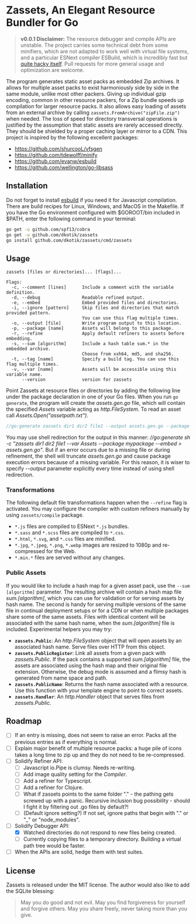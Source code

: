 # Zassets, An Elegant Resource Bundler for Go

> **v0.0.1 Disclaimer:** The resource debugger and compile APIs are unstable. The project carries some technical debt from some minifiers, which are not adapted to work well with virtual file systems, and a particular ESNext compiler ESBuild, which is incredibly fast but [quite hacky itself](https://github.com/evanw/esbuild/issues/13#issuecomment-587111778). Pull requests for more general usage and optimization are welcome.

The program generates static asset packs as embedded Zip archives. It allows for multiple asset packs to exist harmoniously side by side in the same module, unlike most other packers. Giving up individual gzip encoding, common in other resource packers, for a Zip bundle speeds up compilation for larger resource packs. It also allows easy loading of assets from an external archive by calling `zassets.FromArchive("zipFile.zip")` when needed. The loss of speed for directory transversal operations is justified by the assumption that static assets are rarely accessed directly. They should be shielded by a proper caching layer or mirror to a CDN. This project is inspired by the following excellent packages:

- https://github.com/shurcooL/vfsgen
- https://github.com/tdewolff/minify
- https://github.com/evanw/esbuild
- https://github.com/wellington/go-libsass

## Installation

Do not forget to install [esbuild](https://github.com/evanw/esbuild) if you need it for Javascript compilation.
There are build recipes for Linux, Windows, and MacOS in the Makefile. If you have the Go environment configured with $GOROOT/bin included in $PATH, enter the following command in your terminal:

```sh
go get -u github.com/spf13/cobra
go get -u github.com/dkotik/zassets
go install github.com/dkotik/zassets/cmd/zassets
```

## Usage

```
zassets [files or directories]... [flags]...

Flags:
  -c, --comment [lines]      Include a comment with the variable definition.
  -d, --debug                Readable refined output.
  -e, --embed                Embed provided files and directories.
  -i, --ignore [pattern]     Skip files and directories that match provided pattern.
                             You can use this flag multiple times.
  -o, --output [file]        Write program output to this location.
  -p, --package [name]       Assets will belong to this package.
  -r, --refine               Apply default refiners to assets before embedding.
  -s, --sum [algorithm]      Include a hash table sum.* in the embedded archive.
                             Choose from xxh64, md5, and sha256.
  -t, --tag [name]           Specify a build tag. You can use this flag multiple times.
  -v, --var [name]           Assets will be accessible using this variable name.
      --version              version for zassets
```

Point Zassets at resource files or directories by adding the following line under the package declaration in one of your Go files. When you run `go generate`, the program will create the _assets.gen.go_ file, which will contain the specified _Assets_ variable acting as _http.FileSystem_. To read an asset call _Assets.Open("assetpath.txt")_.

```go
//go:generate zassets dir1 dir2 file1 --output assets.gen.go --package mypackage --var Assets --embed
```

You may use shell redirection for the output in this manner: _//go:generate sh -c "zassets dir1 dir2 file1 --var Assets --package mypackage --embed > assets.gen.go"_. But if an error occurs due to a missing file or during refinement, the shell will truncate _assets.gen.go_ and cause package execution errors because of a missing variable. For this reason, it is wiser to specify _--output_ parameter explicitly every time instead of using shell redirection.

### Transformations

The following default file transformations happen when the `--refine` flag is activated. You may configure the compiler with custom refiners manually by using `zassets/compile` package.

- `*.js` files are compiled to ESNext `*.js` bundles.
- `*.sass` and `*.scss` files are compiled to `*.css`.
- `*.html`, `*.svg`, and `*.css` files are minified.
- `*.jpg`, `*.jpeg`, `*.png`, `*.webp` images are resized to 1080p and re-compressed for the Web.
- `*.min.*` files are served without any changes.

### Public Assets

If you would like to include a hash map for a given asset pack, use the `--sum [algorithm]` parameter. The resulting archive will contain a hash map file _sum.[algorithm]_, which you can use for validation or for serving assets by hash name. The second is handy for serving multiple versions of the same file in continual deployment setups or for a CDN or when multiple packages share some of the same assets. Files with identical content will be associated with the same hash name, when the _sum.[algorithm]_ file is included. Experimental helpers you may try:

- **`zassets.Public`**: An _http.FileSystem_ object that will open assets by an associated hash name. Serve files over HTTP from this object.
- **`zassets.PublicRegister`**: Link all assets from a given pack with _zassets.Public_. If the pack contains a supported _sum.[algorithm]_ file, the assets are associated using the hash map and their original file extension. Otherwise, the debug mode is assumed and a flimsy hash is generated from name space and path.
- **`zassets.PublicName`**: Returns the hash name associated with a resource. Use this function with your template engine to point to correct assets.
- **`zassets.Handler`**: An _http.Handler_ object that serves files from _zassets.Public_.

## Roadmap

- [ ] If an entry is missing, does not seem to raise an error. Packs all the previous entries as if everything is normal.
- [ ] Explain major benefit of multiple resource packs: a huge pile of icons takes a long time to zip up and they do not need to be re-compressed.
- [ ] Solidify Refiner API:
  - [ ] Javascript io.Pipe is clumsy. Needs re-writing.
  - [ ] Add image quality setting for the _Compiler_.
  - [ ] Add a refiner for Typescript.
  - [ ] Add a refiner for Clojure.
  - [ ] What if zassets points to the same folder "." - the pathing gets screwed up with a panic. Recursive inclusion bug possibility - should I fight it by filtering out .go files by default?!
  - [ ] (Default ignore setting?) If not set, ignore paths that begin with "." or "\_" or "node_modules".
- [ ] Solidify Debugger API:
  - [x] Watched directories do not respond to new files being created.
  - [ ] Currently copying files to a temporary directory. Building a virtual path tree would be faster.
- [ ] When the APIs are solid, hedge them with test suites.

## License

Zassets is released under the MIT license. The author would also like to add the SQLite blessing:

> May you do good and not evil. May you find forgiveness for yourself and forgive others. May you share freely, never taking more than you give.
